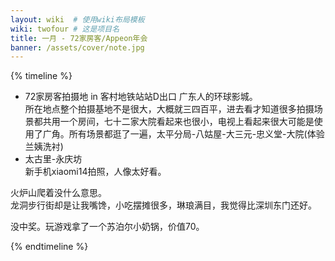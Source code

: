 ```yaml
---
layout: wiki  # 使用wiki布局模板
wiki: twofour # 这是项目名
title: 一月 - 72家房客/Appeon年会
banner: /assets/cover/note.jpg
---
```


{% timeline %}
<!-- node 2024.1.1 元旦@广州 -->
- 72家房客拍摄地 in 客村地铁站站D出口
广东人的环球影城。  
所在地点整个拍摄基地不是很大，大概就三四百平，进去看才知道很多拍摄场景都共用一个房间，七十二家大院看起来也很小，电视上看起来很大可能是使用了广角。所有场景都逛了一遍，太平分局-八姑屋-大三元-忠义堂-大院(体验兰姨洗衬)
- 太古里-永庆坊  
新手机xiaomi14拍照，人像太好看。 

<!-- node 2024.1.20 火炉山-龙洞步行街 -->
火炉山爬着没什么意思。  
龙洞步行街却是让我嘴馋，小吃摆摊很多，琳琅满目，我觉得比深圳东门还好。 

<!-- node 2024.1.26 Appeon年会 -->
没中奖。玩游戏拿了一个苏泊尔小奶锅，价值70。

{% endtimeline %}

